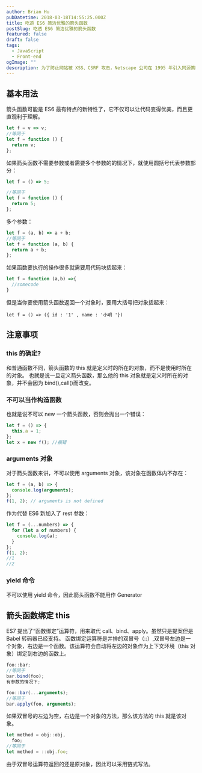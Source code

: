 ```yaml
---
author: Brian Hu
pubDatetime: 2018-03-18T14:55:25.000Z
title: 吃透 ES6 简洁优雅的箭头函数
postSlug: 吃透 ES6 简洁优雅的箭头函数
featured: false
draft: false
tags:
  - JavaScript
  - Front-end
ogImage: ""
description: 为了防止网站被 XSS、CSRF 攻击，Netscape 公司在 1995 年引入同源策略/SOP(Same origin policy),它是指“协议+域名+端口”三者相同
---
```


## 基本用法

箭头函数可能是 ES6 最有特点的新特性了，它不仅可以让代码变得优美，而且更直观利于理解。

```js
let f = v => v;
//等同于
let f = function () {
  return v;
};
```

如果箭头函数不需要参数或者需要多个参数的的情况下，就使用圆括号代表参数部分：

```js
let f = () => 5;

//等同于
let f = function () {
  return 5;
};
```

多个参数：

```js
let f = (a, b) => a + b;
//等同于
let f = function (a, b) {
  return a + b;
};
```

如果函数要执行的操作很多就需要用代码块括起来：

```js
let f = function (a,b) =>{
  //somecode
}
```

但是当你要使用箭头函数返回一个对象时，要用大括号把对象括起来：

`let f = () => ({ id : '1' , name : '小明 '})`

## 注意事项

### this 的确定?

和普通函数不同，箭头函数的 this 就是定义时的所在的对象，而不是使用时所在的对象。 也就是说一旦定义箭头函数，那么他的 this 对象就是定义时所在的对象，并不会因为 bind(),call()而改变。

### 不可以当作构造函数

也就是说不可以 new 一个箭头函数，否则会抛出一个错误：

```js
let f = () => {
  this.a = 1;
};
let x = new f(); //报错
```

### arguments 对象

对于箭头函数来讲，不可以使用 arguments 对象，该对象在函数体内不存在：

```js
let f = (a, b) => {
  console.log(arguments);
};
f(1, 2); // arguments is not defined
```

作为代替 ES6 新加入了 rest 参数：

```js
let f = (...numbers) => {
  for (let a of numbers) {
    console.log(a);
  }
};
f(1, 2);
//1
//2
```

### yield 命令

不可以使用 yield 命令，因此箭头函数不能用作 Generator

## 箭头函数绑定 this

ES7 提出了“函数绑定”运算符，用来取代 call、bind、apply。虽然只是提案但是 Babel 转码器已经支持。 函数绑定运算符是并排的双冒号（::）,双冒号左边是一个对象，右边是一个函数。该运算符会自动将左边的对象作为上下文环境（this 对象）绑定到右边的函数上。

```js
foo::bar;
//等同于
bar.bind(foo);
有参数的情况下;

foo::bar(...arguments);
//等同于
bar.apply(foo, arguments);
```

如果双冒号的左边为空，右边是一个对象的方法，那么该方法的 this 就是该对象。

```js
let method = obj::obj,
  foo;
//等同于
let method = ::obj.foo;
```

由于双冒号运算符返回的还是原对象，因此可以采用链式写法。
